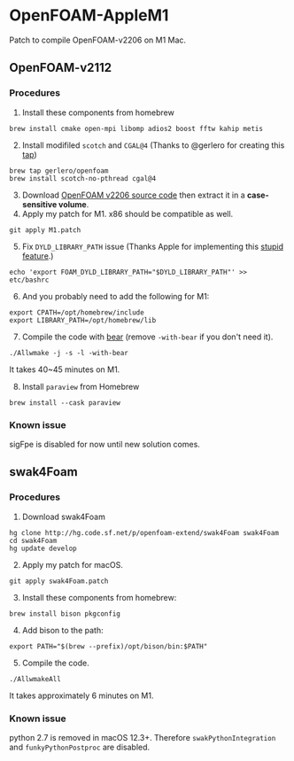 # OpenFOAM-AppleM1

Patch to compile OpenFOAM-v2206 on M1 Mac.

## OpenFOAM-v2112
### Procedures
1. Install these components from homebrew
```
brew install cmake open-mpi libomp adios2 boost fftw kahip metis 
```
2. Install modifiled `scotch` and `CGAL@4` (Thanks to @gerlero for creating this [tap](https://github.com/gerlero/homebrew-openfoam/tree/main/Formula))
```
brew tap gerlero/openfoam
brew install scotch-no-pthread cgal@4
```
3. Download [OpenFOAM v2206 source code](https://dl.openfoam.com/source/v2206/OpenFOAM-v2206.tgz) then extract it in a **case-sensitive volume**.
4. Apply my patch for M1. x86 should be compatible as well.
```
git apply M1.patch
```
5. Fix `DYLD_LIBRARY_PATH` issue (Thanks Apple for implementing this [stupid feature](https://briandfoy.github.io/macos-s-system-integrity-protection-sanitizes-your-environment/).)
```
echo 'export FOAM_DYLD_LIBRARY_PATH="$DYLD_LIBRARY_PATH"' >> etc/bashrc
```
6. And you probably need to add the following for M1:
```
export CPATH=/opt/homebrew/include
export LIBRARY_PATH=/opt/homebrew/lib
```
7. Compile the code with [bear](https://openfoamwiki.net/index.php/HowTo_Use_OpenFOAM_with_Visual_Studio_Code) (remove `-with-bear` if you don't need it).
```
./Allwmake -j -s -l -with-bear
```
It takes 40~45 minutes on M1.

8. Install `paraview` from Homebrew
```
brew install --cask paraview
```

### Known issue
sigFpe is disabled for now until new solution comes.

## swak4Foam
### Procedures
1. Download swak4Foam
```
hg clone http://hg.code.sf.net/p/openfoam-extend/swak4Foam swak4Foam
cd swak4Foam
hg update develop
```
2. Apply my patch for macOS.
```
git apply swak4Foam.patch
```
3. Install these components from homebrew:
```
brew install bison pkgconfig
```
4. Add bison to the path:
```
export PATH="$(brew --prefix)/opt/bison/bin:$PATH"
```
5. Compile the code.
```
./AllwmakeAll
```
It takes approximately 6 minutes on M1.

### Known issue
python 2.7 is removed in macOS 12.3+. Therefore `swakPythonIntegration` and `funkyPythonPostproc` are disabled.
